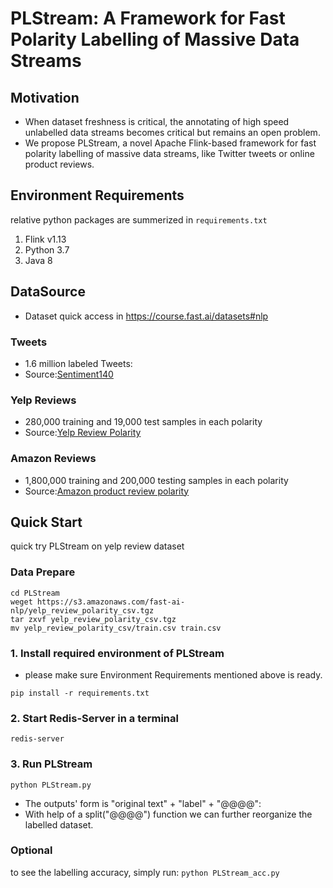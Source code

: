 # PLStream: A Framework for Fast Polarity Labelling of Massive Data Streams

## Motivation
* When dataset freshness is critical, the annotating of high speed unlabelled data streams becomes critical but remains an open problem.
* We propose PLStream, a novel Apache Flink-based framework for fast polarity labelling of massive data streams, like Twitter tweets or online product reviews.

## Environment Requirements
relative python packages are summerized in `requirements.txt`
1. Flink v1.13
2. Python 3.7
3. Java 8

## DataSource
* Dataset quick access in https://course.fast.ai/datasets#nlp
### Tweets
* 1.6 million labeled Tweets:
* Source:[Sentiment140](http://cs.stanford.edu/people/alecmgo/trainingandtestdata.zip)
### Yelp Reviews
* 280,000 training and 19,000 test samples in each polarity
* Source:[Yelp Review Polarity](https://s3.amazonaws.com/fast-ai-nlp/yelp_review_polarity_csv.tgz)
### Amazon Reviews
* 1,800,000 training and 200,000 testing samples in each polarity
* Source:[Amazon product review polarity](https://s3.amazonaws.com/fast-ai-nlp/amazon_review_polarity_csv.tgz)

## Quick Start
quick try PLStream on yelp review dataset
### Data Prepare
```
cd PLStream
weget https://s3.amazonaws.com/fast-ai-nlp/yelp_review_polarity_csv.tgz
tar zxvf yelp_review_polarity_csv.tgz
mv yelp_review_polarity_csv/train.csv train.csv
```
### 1. Install required environment of PLStream
* please make sure Environment Requirements mentioned above is ready.
```
pip install -r requirements.txt
```
### 2. Start Redis-Server in a terminal
```
redis-server
```
### 3. Run PLStream
```
python PLStream.py
```
* The outputs' form is "original text" + "label" + "@@@@":
* With help of a split("@@@@") function we can further reorganize the labelled dataset.

### Optional
to see the labelling accuracy, simply run:
`python PLStream_acc.py`
